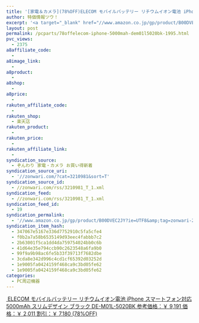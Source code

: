 ```yaml
---
title: '[家電＆カメラ](78%OFF)ELECOM モバイルバッテリー リチウムイオン電池 iPhone スマートフォン対応 5000mAh スリムデザイン ブラック DE-M01L-5020BK ￥2,011'
author: 特価情報ツウ！
excerpt: '<a target="_blank" href="//www.amazon.co.jp/gp/product/B00DVEC2JY?ie=UTF8&amp;tag=zonwari-22&amp;linkCode=as2&amp;camp=247&amp;creative=7399&amp;creativeASIN=B00DVEC2JY"><img src="//ecx.images-amazon.com/images/I/31m1aQsFkAL._SL100_.jpg"><br>ELECOM &#12514;&#12496;&#12452;&#12523;&#12496;&#12483;&#12486;&#12522;&#12540; &#12522;&#12481;&#12454;&#12512;&#12452;&#12458;&#12531;&#38651;&#27744; iPhone &#12473;&#12510;&#12540;&#12488;&#12501;&#12457;&#12531;&#23550;&#24540; 5000mAh &#12473;&#12522;&#12512;&#12487;&#12470;&#12452;&#12531; &#12502;&#12521;&#12483;&#12463; DE-M01L-5020BK<br>&#21442;&#32771;&#20385;&#26684;&#65306;&#65509; 9,191<br>&#20385;&#26684;&#65306;&#65509; 2,011<br>&#21106;&#24341;&#65306;&#65509; 7,180 (78%OFF)</a>'
layout: post
permalink: /pcparts/78offelecom-iphone-5000mah-dem01l5020bk-1995.html
pvc_views:
  - 2375
a8affiliate_code:
  -
a8image_link:
  -
a8product:
  -
a8shop:
  -
a8price:
  -
rakuten_affiliate_code:
  -
rakuten_shop:
  - 楽天店
rakuten_product:
  -
rakuten_price:
  -
rakuten_affiliate_link:
  -
syndication_source:
  - ぞんわり 家電・カメラ お買い得新着
syndication_source_uri:
  - '//zonwari.com/?cat=3210981&sort=T'
syndication_source_id:
  - //zonwari.com/rss/3210981_T_1.xml
syndication_feed:
  - //zonwari.com/rss/3210981_T_1.xml
syndication_feed_id:
  - 19
syndication_permalink:
  - '//www.amazon.co.jp/gp/product/B00DVEC2JY?ie=UTF8&amp;tag=zonwari-22&amp;linkCode=as2&amp;camp=247&amp;creative=7399&amp;creativeASIN=B00DVEC2JY'
syndication_item_hash:
  - 347067e5167e336d7752910c5fa5cfe4
  - f0b2a7a58b6535149d93eec4fabbb7c2
  - 2b63001f5ca1dd4da759754024bb0c6b
  - 41d64e35e794ccb90c2623548a6fa9b0
  - 99f9a9b98ac6fe5b33f39713f7682dbe
  - 3cda8e342d996c4cd1cf65392d03252d
  - 1e9005fa0424159f468ca9c3bd05fe62
  - 1e9005fa0424159f468ca9c3bd05fe62
categories:
  - PC周辺機器
---
```

[<img src='//i0.wp.com/ecx.images-amazon.com/images/I/31m1aQsFkAL._SL150_.jpg?w=546' title="" alt="" data-recalc-dims="1" />
ELECOM モバイルバッテリー リチウムイオン電池 iPhone スマートフォン対応 5000mAh スリムデザイン ブラック DE-M01L-5020BK
参考価格：￥ 9,191
価格：￥ 2,011
割引：￥ 7,180 (78%OFF)][1]

 [1]: //www.amazon.co.jp/gp/product/B00DVEC2JY?ie=UTF8&#038;tag=tokkajohotsu-22&#038;linkCode=as2&#038;camp=247&#038;creative=7399&#038;creativeASIN=B00DVEC2JY